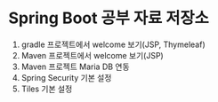 # Spring Boot 공부 자료 저장소
1. gradle 프로젝트에서 welcome 보기(JSP, Thymeleaf)
2. Maven 프로젝트에서 welcome 보기(JSP)
3. Maven 프로젝트 Maria DB 연동
4. Spring Security 기본 설정
5. Tiles 기본 설정
